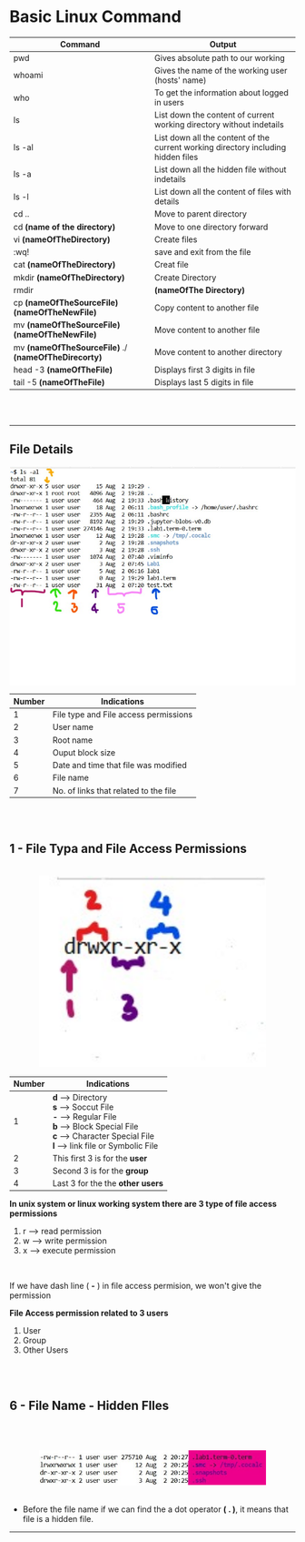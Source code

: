 # Basic Linux Command 


| Command | Output |
|------- | --- |
| pwd | Gives absolute path to our working | 
| whoami | Gives the name of the working user (hosts' name) |
| who | To get the information about logged in users |
| ls | List down the content of current working directory without indetails|
| ls -al| List down all the content of the current working directory including hidden files |
| ls -a | List down all the hidden file without indetails |
| ls -l | List down all the content of files with details |
| cd .. | Move to parent directory |
| cd **(name of the directory)** | Move to one directory forward |
| vi **(nameOfTheDirectory)** | Create files |
| :wq! | save and exit from the file |
| cat **(nameOfTheDirectory)** | Creat file |
| mkdir **(nameOfTheDirectory)** | Create Directory|
| rmdir | **(nameOfThe Directory)** | Delete Directory|
| cp **(nameOfTheSourceFile) (nameOfTheNewFile)** | Copy content to another file |
| mv **(nameOfTheSourceFile) (nameOfTheNewFile)** | Move content to another file |
| mv **(nameOfTheSourceFile)** ./  **(nameOfTheDirecorty)** | Move content to another directory |
| head -3 **(nameOfTheFile)** | Displays first 3 digits in file |
| tail -5 **(nameOfTheFile)** | Displays last 5 digits in file |

<br>
<br>
<hr>

## File Details

<img align ="center" src ="img/fileDetails.jpg">

<br>

<center>

| Number | Indications |
|------- | --- |
| 1 |File type and File access permissions |
| 2 | User name |
| 3 | Root name |
| 4 | Ouput block size |
| 5 | Date and time that file was modified |
| 6| File name |
| 7 | No. of links that related to the file |
</center>

<br><br>

## 1 - File Typa and File Access Permissions

<br>

<center>

<img width = "400"  src ="img/fileAccessPermission.jpg">

| Number | Indications |
|------- | --- |
| 1 | **d** --> Directory <br> **s** --> Soccut File <br> **-** --> Regular File <br> **b** --> Block Special File <br> **c** --> Character Special File <br> **l** --> link file or Symbolic File|
| 2 | This first 3 is for the **user**  |
| 3 | Second 3 is for the **group** |
| 4 | Last 3 for the the **other users**|
</center>

**In unix system or linux working system there are 3 type of file access permissions**

1. r --> read permission <br>
2. w --> write permission <br>
3. x --> execute permission <br>
   
<br>

If we have dash line ( **-** ) in file access permision, we won't give the permission
<br>

**File Access permission related to 3 users**<br>
 
1. User <br>
2. Group <br>
3. Other Users <br>

<br> <br>

## 6 - File Name - Hidden FIles

<br><br>

<center>

<img width = "400"  src ="img/hiddenFile.jpg">

</center>

<br>

* Before the file name if we can find the a dot operator **( . )**, it means that file is a hidden file.

<hr>
